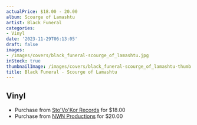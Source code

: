 ```yaml
---
actualPrice: $18.00 - 20.00
album: Scourge of Lamashtu
artist: Black Funeral
categories:
- Vinyl
date: '2023-11-29T06:13:05'
draft: false
images:
- /images/covers/black_funeral-scourge_of_lamashtu.jpg
inStock: true
thumbnailImage: /images/covers/black_funeral-scourge_of_lamashtu-thumb.jpg
title: Black Funeral - Scourge of Lamashtu
---
```


## Vinyl
* Purchase from [Sto'Vo'Kor Records](https://stovokor-records.com/products/black-funeral-scourge-of-lamashtu) for $18.00
* Purchase from [NWN Productions](http://shop.nwnprod.com/index.php?route=product/product&path=75&product_id=9924&sort=pd.name&order=ASC) for $20.00
